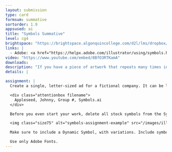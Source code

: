 ```yaml
---
layout: submission
type: card
formsum: summative
sortorder: 1.9
appsused: ai
title: "Symbols Summative"
level: cg4
brightspace: "https://brightspace.algonquincollege.com/d2l/lms/dropbox/user/folder_submit_files.d2l?db=123817&grpid=0&isprv=0&bp=0&ou=145538"
links: |
  - Adobe: <a href="https://helpx.adobe.com/illustrator/using/symbols.html#use_9_slice_scaling" title="Symbols" target="_blank">Symbols</a>
video: "https://www.youtube.com/embed/8BfO3RTKamA"
downloads:
description: "If you have a piece of artwork that repeats many times in your work, it's best to make a Symbol of it. The symbol can be edited, then all the instances you've used will update at once. You can even make colour variations with Dynamic Symbols."
details: |

assignment: |
  Create a single, letter-sized ad for a fictional company. It can be landscape or portrait orientation. Make sure to name your file like this from the outset:

  <div class="attentionbox filename">
    Appleseed, Johnny, Group #, Symbols.ai
  </div>

  Before you even start your work, delete all stock symbols from the Symbols panel. Go to the panel menu, then choose Select all unused. Delete them all. We want only your new, original symbols in the panel.

  <img class="size75" alt="symbols-assignment-example" src="/images/illustrator-symbols/symbols-assignment-examples.jpg">

  Make sure to include a Dynamic Symbol, with variations. Include symbols which are sprayed with the Symbol Sprayer tool.

  Use only Adobe Fonts.
---
```

